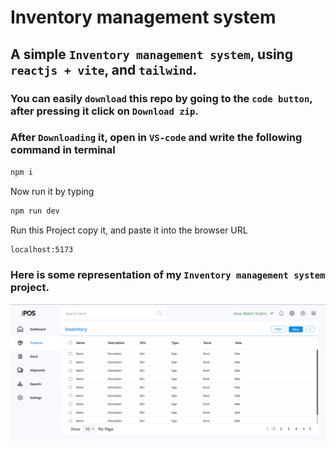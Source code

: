 # Inventory management system
 
## A simple `Inventory management system`, using `reactjs + vite`, and `tailwind`.

### You can  easily `download` this repo by going to the `code button`, after pressing it click on `Download zip`.

### After `Downloading` it, open in `VS-code` and write the following command in terminal
```bash
npm i
```
Now run it by typing

```bash
npm run dev
```
Run this Project copy it, and paste it into the browser URL
```bash
localhost:5173
```

### Here is some representation of my `Inventory management system` project.

![Project `Inventory management system` Screenshot](src/assets/Screenshot.png)
